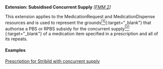 **Extension: Subsidised Concurrent Supply**  *[[FMM 2](guidance.html)]*

This extension applies to the MedicationRequest and MedicationDispense resources and is used to represent the grounds[<sup>[1]</sup>](https://www.pbs.gov.au/info/healthpro/explanatory-notes/section1/Section_1_2_Explanatory_Notes#Regulation-49){:target="_blank"} that authorise a PBS or RPBS subsidy for the concurrent supply[<sup>[2]</sup>](https://www.pbs.gov.au/info/healthpro/explanatory-notes/section1/Section_1_3_Explanatory_Notes){:target="_blank"} of a medication item specified in a prescription and all of its repeats.


#### Examples

[Prescription for Stribild  with concurrent supply](MedicationRequest-example1.html)